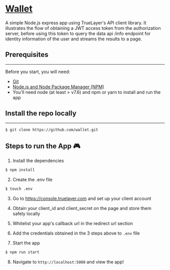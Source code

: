 # [Wallet](https://expressjs.com/)
A simple Node.js express app using TrueLayer's API client library. It illustrates the flow of obtaining a JWT access token from the authorization server, before using this token to query the data api /info endpoint for identity information of the user and streams the results to a page.

## Prerequisites
---
Before you start, you will need:
* [Git](http://git-scm.com/book/en/v2/Getting-Started-Installing-Git)
* [Node.js and Node Package Manager (NPM)](https://nodejs.org/download/)
* You'll need node (at least > v7.6) and npm or yarn to install and run the app

## Install the repo locally
---
```bash
$ git clone https://github.com/wallet.git
```

## Steps to run the App :video_game:

1. Install the dependencies
```bash
$ npm install
```

2. Create the .env file 
```bash
$ touch .env
```

3. Go to https://console.truelayer.com and set up your client account

4. Obtain your client_id and client_secret on the page and store them safely locally

5. Whitelist your app's callback url in the redirect url section

6. Add the credentials obtained in the 3 steps above to `.env` file

7. Start the app
```bash
$ npm run start
```

8. Navigate to `http://localhost:5000` and view the app!
